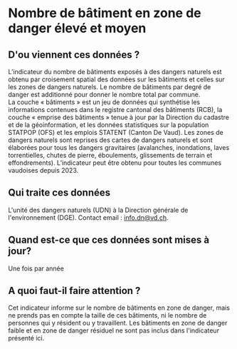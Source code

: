 <!--- Content retrieved by 'generate_doc_accordion_panels()' in fct_helpers.R & utils_helpers.R -->
<!--- Don't add linebreaks within paragraphs, add empty line at the end, prefer plain HTML for links -->

# Nombre de bâtiment en zone de danger élevé et moyen

## D'ou viennent ces données ?

L’indicateur du nombre de bâtiments exposés à des dangers naturels est obtenu par croisement spatial des données sur les bâtiments et celles sur les zones de dangers naturels. Le nombre de bâtiments par degré de danger est additionné pour donner le nombre total par commune. <br>
La couche « bâtiments » est un jeu de données qui synthétise les informations contenues dans le registre cantonal des bâtiments (RCB), la couche « emprise des bâtiments » tenue à jour par la Direction du cadastre et de la géoinformation, et les données statistiques sur la population STATPOP (OFS) et les emplois STATENT (Canton De Vaud). Les zones de dangers naturels sont reprises des cartes de dangers naturels et sont élaborées pour tous les dangers gravitaires (avalanches, inondations, laves torrentielles, chutes de pierre, éboulements, glissements de terrain et effondrements). L’indicateur peut être obtenu pour toutes les communes vaudoises depuis 2023.


## Qui traite ces données

L'unité des dangers naturels (UDN) à la Direction générale de l'environnement (DGE). Contact email : info.dn@vd.ch.

## Quand est-ce que ces données sont mises à jour?

Une fois par année

## A quoi faut-il faire attention ?

Cet indicateur informe sur le nombre de bâtiments en zone de danger, mais ne prends pas en compte la taille de ces bâtiments, ni le nombre de personnes qui y résident ou y travaillent.
Les bâtiments en zone de danger faible et en zone de danger résiduel ne sont pas inclus dans l'indicateur présenté ici. 
